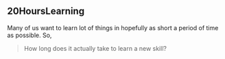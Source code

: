 ## 20HoursLearning
Many of us want to learn lot of things in hopefully as short a period of time as possible. So, 
> How long does it actually take to learn a new skill?
